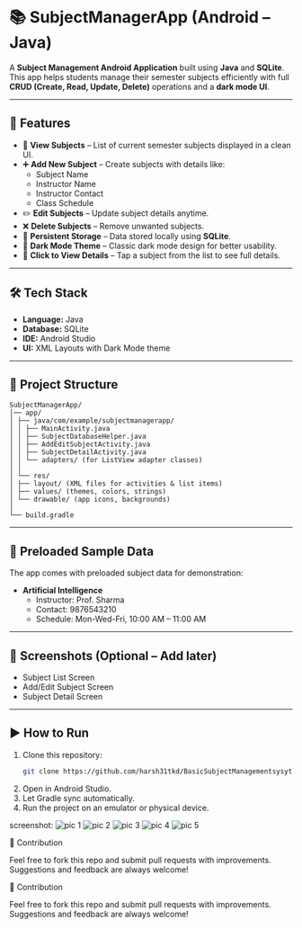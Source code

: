 # 📚 SubjectManagerApp (Android – Java)

A **Subject Management Android Application** built using **Java** and **SQLite**.  
This app helps students manage their semester subjects efficiently with full **CRUD (Create, Read, Update, Delete)** operations and a **dark mode UI**.  

---

## 🚀 Features
- 📖 **View Subjects** – List of current semester subjects displayed in a clean UI.
- ➕ **Add New Subject** – Create subjects with details like:
  - Subject Name  
  - Instructor Name  
  - Instructor Contact  
  - Class Schedule  
- ✏️ **Edit Subjects** – Update subject details anytime.
- ❌ **Delete Subjects** – Remove unwanted subjects.
- 📂 **Persistent Storage** – Data stored locally using **SQLite**.
- 🎨 **Dark Mode Theme** – Classic dark mode design for better usability.
- 🔗 **Click to View Details** – Tap a subject from the list to see full details.

---

## 🛠️ Tech Stack
- **Language:** Java  
- **Database:** SQLite  
- **IDE:** Android Studio  
- **UI:** XML Layouts with Dark Mode theme  

---

## 📂 Project Structure
```
SubjectManagerApp/
│── app/
│ ├── java/com/example/subjectmanagerapp/
│ │ ├── MainActivity.java
│ │ ├── SubjectDatabaseHelper.java
│ │ ├── AddEditSubjectActivity.java
│ │ ├── SubjectDetailActivity.java
│ │ └── adapters/ (for ListView adapter classes)
│ │
│ └── res/
│ ├── layout/ (XML files for activities & list items)
│ ├── values/ (themes, colors, strings)
│ └── drawable/ (app icons, backgrounds)
│
└── build.gradle
```

---

## 📌 Preloaded Sample Data
The app comes with preloaded subject data for demonstration:
- **Artificial Intelligence**
  - Instructor: Prof. Sharma  
  - Contact: 9876543210  
  - Schedule: Mon-Wed-Fri, 10:00 AM – 11:00 AM  

---

## 📸 Screenshots (Optional – Add later)
- Subject List Screen  
- Add/Edit Subject Screen  
- Subject Detail Screen  

---

## ▶️ How to Run
1. Clone this repository:
   ```bash
   git clone https://github.com/harsh31tkd/BasicSubjectManagementsysytem.git
    ```
2. Open in Android Studio.
3. Let Gradle sync automatically.
4. Run the project on an emulator or physical device.

screenshot:
![pic 1](https://github.com/user-attachments/assets/de64a62c-fbb3-441d-89ed-915efdc819cf)
![pic 2](https://github.com/user-attachments/assets/971bd3b1-f13a-41c3-a5fa-9af2a2d1f2f0)
![pic 3](https://github.com/user-attachments/assets/4fa472ac-a2ea-4eeb-8361-a66e6ce2af08)
![pic 4](https://github.com/user-attachments/assets/4272e801-fd58-4354-b991-8b2404a3497c)
![pic 5](https://github.com/user-attachments/assets/50791431-ed37-47a3-bfa4-c6871448a8e8)


🤝 Contribution

Feel free to fork this repo and submit pull requests with improvements.
Suggestions and feedback are always welcome!

🤝 Contribution

Feel free to fork this repo and submit pull requests with improvements.
Suggestions and feedback are always welcome!
